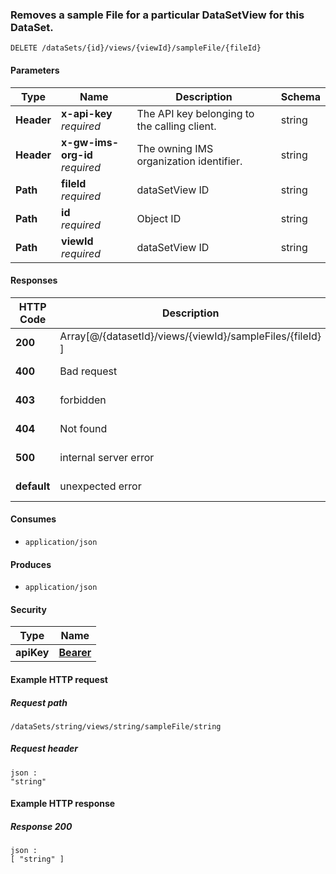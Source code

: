 
<a name="delete_sample_file_by_data_set_id_and_data_set_view_id_by_id"></a>
### Removes a sample File for a particular DataSetView for this DataSet.
```
DELETE /dataSets/{id}/views/{viewId}/sampleFile/{fileId}
```


#### Parameters

|Type|Name|Description|Schema|
|---|---|---|---|
|**Header**|**x-api-key**  <br>*required*|The API key belonging to the calling client.|string|
|**Header**|**x-gw-ims-org-id**  <br>*required*|The owning IMS organization identifier.|string|
|**Path**|**fileId**  <br>*required*|dataSetView ID|string|
|**Path**|**id**  <br>*required*|Object ID|string|
|**Path**|**viewId**  <br>*required*|dataSetView ID|string|


#### Responses

|HTTP Code|Description|Schema|
|---|---|---|
|**200**|Array[@/{datasetId}/views/{viewId}/sampleFiles/{fileId} ]|< string > array|
|**400**|Bad request|No Content|
|**403**|forbidden|No Content|
|**404**|Not found|No Content|
|**500**|internal server error|No Content|
|**default**|unexpected error|No Content|


#### Consumes

* `application/json`


#### Produces

* `application/json`


#### Security

|Type|Name|
|---|---|
|**apiKey**|**[Bearer](security.md#bearer)**|


#### Example HTTP request

##### Request path
```
/dataSets/string/views/string/sampleFile/string
```


##### Request header
```
json :
"string"
```


#### Example HTTP response

##### Response 200
```
json :
[ "string" ]
```



